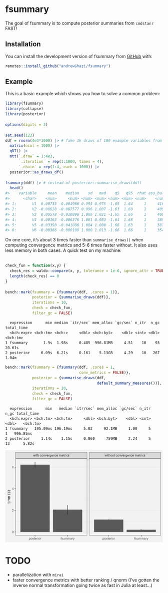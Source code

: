 
<!-- README.md is generated from README.Rmd. Please edit that file -->

# fsummary

<!-- badges: start -->
<!-- badges: end -->

The goal of fsummary is to compute posterior summaries from `cmdstanr`
FAST!

## Installation

You can install the development version of fsummary from
[GitHub](https://github.com/) with:

``` r
remotes::install_github("andrewGhazi/fsummary")
```

## Example

This is a basic example which shows you how to solve a common problem:

``` r
library(fsummary)
library(collapse)
library(posterior)

options(digits = 3)

set.seed(123)
ddf = rnorm(4e3*1000) |> # fake 1k draws of 100 example variables from each of 4 chains
  matrix(ncol = 1000) |> 
  qDT() |> 
  mtt(`.draw` = 1:4e3,
      `.iteration` = rep(1:1000, times = 4),
      `.chain` = rep(1:4, each = 1000)) |> 
  posterior::as_draws_df()

fsummary(ddf) |> # instead of posterior::summarise_draws(ddf)
  head() 
#>    variable     mean    median    sd   mad    q5   q95  rhat ess_bulk ess_tail
#>      <char>    <num>     <num> <num> <num> <num> <num> <num>    <num>    <num>
#> 1:       V1  0.00733 -0.004966 0.993 0.975 -1.65  1.64     1     4161     3930
#> 2:       V2 -0.00628 -0.007577 0.996 1.007 -1.63  1.60     1     4099     3978
#> 3:       V3  0.00578 -0.010096 1.006 1.021 -1.65  1.66     1     4005     3807
#> 4:       V4 -0.00163 -0.006376 1.001 0.983 -1.64  1.68     1     3851     3729
#> 5:       V5 -0.03390 -0.041806 1.004 1.008 -1.66  1.63     1     3878     3891
#> 6:       V6 -0.00366 -0.000109 1.000 1.013 -1.66  1.66     1     3547     3824
```

On one core, it’s about 3 times faster than `summarise_draws()` when
computing convergence metrics and 5-6 times faster without. It also uses
less memory in both cases. A quick test on my machine:

``` r

check_fun = function(x,y) {
  check_res = waldo::compare(x, y, tolerance = 1e-6, ignore_attr = TRUE)
  length(check_res) == 0
}

bench::mark(fsummary = {fsummary(ddf, .cores = 1)},
            posterior = {summarise_draws(ddf)},
            iterations = 10,
            check = check_fun,
            filter_gc = FALSE)
```


      expression      min median `itr/sec` mem_alloc `gc/sec` n_itr  n_gc total_time
      <bch:expr> <bch:tm> <bch:>     <dbl> <bch:byt>    <dbl> <int> <dbl>   <bch:tm>
    1 fsummary       1.9s  1.98s     0.485  996.81MB     4.51    10    93     20.61s
    2 posterior     6.09s  6.21s     0.161    5.13GB     4.29    10   267      1.04m

``` r
bench::mark(fsummary = {fsummary(ddf, .cores = 1,
                                 conv_metrics = FALSE)},
            posterior = {summarise_draws(ddf, 
                                         default_summary_measures())},
            iterations = 10,
            check = check_fun,
            filter_gc = FALSE)
```


      expression      min   median `itr/sec` mem_alloc `gc/sec` n_itr  n_gc total_time
      <bch:expr> <bch:tm> <bch:tm>     <dbl> <bch:byt>    <dbl> <int> <dbl>   <bch:tm>
    1 fsummary   195.09ms 196.19ms     5.02     92.1MB     1.00     5     1   996.85ms
    2 posterior     1.14s    1.15s     0.860     759MB     2.24     5    13      5.82s

![](man/figures/comparison.png)

# TODO

- parallelization with `mirai`
- faster convergence metrics with better ranking / qnorm (I’ve gotten
  the inverse normal transformation going twice as fast in Julia at
  least…)

